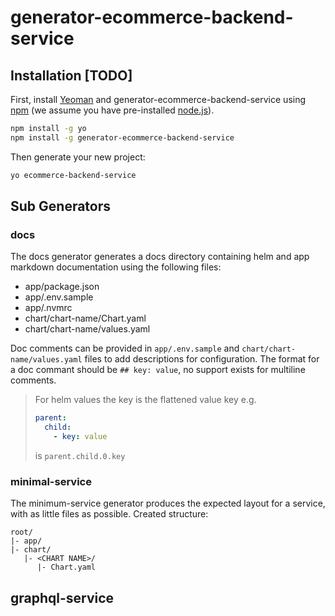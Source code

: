 # generator-ecommerce-backend-service

## Installation [TODO]

First, install [Yeoman](http://yeoman.io) and generator-ecommerce-backend-service using [npm](https://www.npmjs.com/) (we assume you have pre-installed [node.js](https://nodejs.org/)).

```bash
npm install -g yo
npm install -g generator-ecommerce-backend-service
```

Then generate your new project:

```bash
yo ecommerce-backend-service
```

## Sub Generators

### docs

The docs generator generates a docs directory containing helm and app markdown documentation using the following files:
- app/package.json
- app/.env.sample
- app/.nvmrc
- chart/chart-name/Chart.yaml
- chart/chart-name/values.yaml

Doc comments can be provided in `app/.env.sample` and `chart/chart-name/values.yaml` files to add descriptions for configuration.
The format for a doc commant should be `## key: value`, no support exists for multiline comments.

> For helm values the key is the flattened value key
> e.g.
> ```yaml
> parent:
>   child:
>     - key: value
> ```
> is `parent.child.0.key`

### minimal-service

The minimum-service generator produces the expected layout for a service, with as little files as possible.
Created structure:
```
root/
|- app/
|- chart/
   |- <CHART NAME>/
      |- Chart.yaml
```

## graphql-service